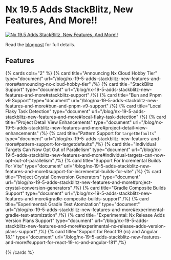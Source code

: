 # Nx 19.5 Adds StackBlitz, New Features, And More!!

[![Nx 19.5 Adds StackBlitz, New Features, And More!!](/blog/images/2024-08-01/nx-19-5-thumbnail.png)](/blog/nx-19-5-adds-stackblitz-new-features-and-more)

Read the [blogpost](/blog/nx-19-5-adds-stackblitz-new-features-and-more) for full details.

## Features

{% cards cols="2" %}
{% card title="Announcing Nx Cloud Hobby Tier" type="document" url="/blog/nx-19-5-adds-stackblitz-new-features-and-more#announcing-nx-cloud-hobby-tier" /%}
{% card title="StackBlitz Support" type="document" url="/blog/nx-19-5-adds-stackblitz-new-features-and-more#stackblitz-support" /%}
{% card title="Bun and Pnpm v9 Support" type="document" url="/blog/nx-19-5-adds-stackblitz-new-features-and-more#bun-and-pnpm-v9-support" /%}
{% card title="Local Flaky Task Detection" type="document" url="/blog/nx-19-5-adds-stackblitz-new-features-and-more#local-flaky-task-detection" /%}
{% card title="Project Detail View Enhancements" type="document" url="/blog/nx-19-5-adds-stackblitz-new-features-and-more#project-detail-view-enhancements" /%}
{% card title="Pattern Support for `targetDefaults`" type="document" url="/blog/nx-19-5-adds-stackblitz-new-features-and-more#pattern-support-for-targetdefaults" /%}
{% card title="Individual Targets Can Now Opt Out of Parallelism" type="document" url="/blog/nx-19-5-adds-stackblitz-new-features-and-more#individual-targets-can-now-opt-out-of-parallelism" /%}
{% card title="Support For Incremental Builds For Vite" type="document" url="/blog/nx-19-5-adds-stackblitz-new-features-and-more#support-for-incremental-builds-for-vite" /%}
{% card title="Project Crystal Conversion Generators" type="document" url="/blog/nx-19-5-adds-stackblitz-new-features-and-more#project-crystal-conversion-generators" /%}
{% card title="Gradle Composite Builds Support" type="document" url="/blog/nx-19-5-adds-stackblitz-new-features-and-more#gradle-composite-builds-support" /%}
{% card title="Experimental: Gradle Test Atomization" type="document" url="/blog/nx-19-5-adds-stackblitz-new-features-and-more#experimental-gradle-test-atomization" /%}
{% card title="Experimental: Nx Release Adds Version Plans Support" type="document" url="/blog/nx-19-5-adds-stackblitz-new-features-and-more#experimental-nx-release-adds-version-plans-support" /%}
{% card title="Support for React 19 (rc) and Angular 18.1" type="document" url="/blog/nx-19-5-adds-stackblitz-new-features-and-more#support-for-react-19-rc-and-angular-181" /%}

{% /cards %}

